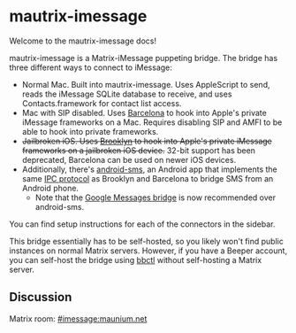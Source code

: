 # mautrix-imessage
Welcome to the mautrix-imessage docs!

mautrix-imessage is a Matrix-iMessage puppeting bridge. The bridge has three
different ways to connect to iMessage:

* Normal Mac. Built into mautrix-imessage. Uses AppleScript to send, reads the
  iMessage SQLite database to receive, and uses Contacts.framework for contact
  list access.
* Mac with SIP disabled. Uses [Barcelona] to hook into Apple's private iMessage
  frameworks on a Mac. Requires disabling SIP and AMFI to be able to hook into
  private frameworks.
* ~~Jailbroken iOS. Uses [Brooklyn] to hook into Apple's private iMessage
  frameworks on a jailbroken iOS device.~~ 32-bit support has been deprecated,
  Barcelona can be used on newer iOS devices.
* Additionally, there's [android-sms], an Android app that implements the same
  [IPC protocol] as Brooklyn and Barcelona to bridge SMS from an Android phone.
  * Note that the [Google Messages bridge](../gmessages/) is now recommended
    over android-sms.

You can find setup instructions for each of the connectors in the sidebar.

This bridge essentially has to be self-hosted, so you likely won't find public
instances on normal Matrix servers. However, if you have a Beeper account, you
can self-host the bridge using [bbctl] without self-hosting a Matrix server.

[Barcelona]: https://github.com/beeper/barcelona
[Brooklyn]: https://github.com/EthanRDoesMC/Brooklyn
[android-sms]: https://gitlab.com/beeper/android-sms
[IPC protocol]: https://github.com/mautrix/imessage/blob/master/imessage/ios/ipc.md
[bbctl]: https://github.com/beeper/bridge-manager

## Discussion
Matrix room: [#imessage:maunium.net](https://matrix.to/#/#imessage:maunium.net)
